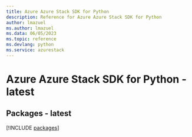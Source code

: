 ```yaml
---
title: Azure Azure Stack SDK for Python
description: Reference for Azure Azure Stack SDK for Python
author: lmazuel
ms.author: lmazuel
ms.data: 06/05/2023
ms.topic: reference
ms.devlang: python
ms.service: azurestack
---
```

# Azure Azure Stack SDK for Python - latest
## Packages - latest
[!INCLUDE [packages](azure-stack-index.md)]